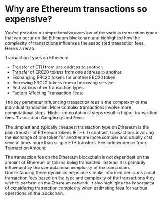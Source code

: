 # Why are Ethereum transactions so expensive?


You've provided a comprehensive overview of the various transaction types that can occur on the Ethereum blockchain and highlighted how the complexity of transactions influences the associated transaction fees. Here's a recap:

Transaction Types on Ethereum:

- Transfer of ETH from one address to another.
- Transfer of ERC20 tokens from one address to another.
- Exchanging ERC20 tokens for another ERC20 token.
- Borrowing ERC20 tokens from a borrowing service.
- And various other transaction types.
- Factors Affecting Transaction Fees:

The key parameter influencing transaction fees is the complexity of the individual transaction.
More complex transactions involve more computational steps.
Higher computational steps result in higher transaction fees.
Transaction Complexity and Fees:

The simplest and typically cheapest transaction type on Ethereum is the plain transfer of Ethereum tokens (ETH).
In contrast, transactions involving the exchange of one token for another are more complex and usually cost several times more than simple ETH transfers.
Fee Independence from Transaction Amount:

The transaction fee on the Ethereum blockchain is not dependent on the amount of Ethereum or tokens being transacted.
Instead, it is primarily influenced by the computational complexity of the transaction.
Understanding these dynamics helps users make informed decisions about transaction fees based on the type and complexity of the transactions they wish to perform on the Ethereum network. It also highlights the importance of considering transaction complexity when estimating fees for various operations on the blockchain.